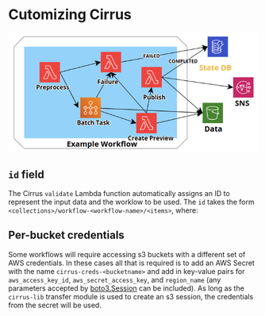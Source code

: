 # Cutomizing Cirrus

![](images/example-workflow.png)


## `id` field

The Cirrus `validate` Lambda function automatically assigns an ID to represent the input data and the worklow to be used. The `id` takes the form `<collections>/workflow-<workflow-name>/<items>`, where:


## Per-bucket credentials

Some workflows will require accessing s3 buckets with a different set of AWS credentials. In these cases all that is required is to add an AWS Secret with the name `cirrus-creds-<bucketname>` and add in key-value pairs for `aws_access_key_id`, `aws_secret_access_key`, and `region_name` (any parameters accepted by [boto3.Session](https://boto3.amazonaws.com/v1/documentation/api/latest/reference/core/session.html) can be included). As long as the `cirrus-lib` transfer module is used to create an s3 session, the credentials from the secret will be used.